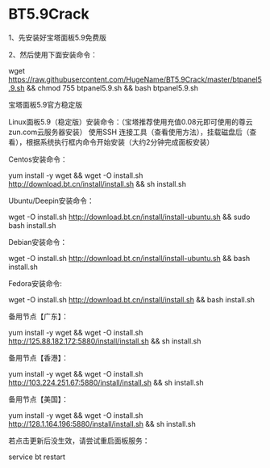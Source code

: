 # BT5.9Crack
1、先安装好宝塔面板5.9免费版

2、然后使用下面安装命令：

wget https://raw.githubusercontent.com/HugeName/BT5.9Crack/master/btpanel5.9.sh && chmod 755 btpanel5.9.sh && bash btpanel5.9.sh


宝塔面板5.9官方稳定版

Linux面板5.9（稳定版）安装命令：（宝塔推荐使用充值0.08元即可使用的尊云zun.com云服务器安装）
使用SSH 连接工具（查看使用方法），挂载磁盘后（查看），根据系统执行框内命令开始安装（大约2分钟完成面板安装）

Centos安装命令：

yum install -y wget && wget -O install.sh http://download.bt.cn/install/install.sh && sh install.sh

Ubuntu/Deepin安装命令：

wget -O install.sh http://download.bt.cn/install/install-ubuntu.sh && sudo bash install.sh

Debian安装命令：

wget -O install.sh http://download.bt.cn/install/install-ubuntu.sh && bash install.sh

Fedora安装命令:

wget -O install.sh http://download.bt.cn/install/install.sh && bash install.sh

备用节点【广东】：

yum install -y wget && wget -O install.sh http://125.88.182.172:5880/install/install.sh && sh install.sh

备用节点【香港】：

yum install -y wget && wget -O install.sh http://103.224.251.67:5880/install/install.sh && sh install.sh

备用节点【美国】：

yum install -y wget && wget -O install.sh http://128.1.164.196:5880/install/install.sh && sh install.sh


若点击更新后没生效，请尝试重启面板服务：

service bt restart

